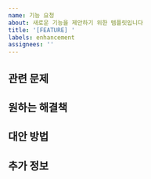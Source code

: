 ```yaml
---
name: 기능 요청
about: 새로운 기능을 제안하기 위한 템플릿입니다
title: '[FEATURE] '
labels: enhancement
assignees: ''
---
```


## 관련 문제
<!-- 이 기능 요청과 관련된 문제에 대해 설명해주세요. 예: 항상 ~를 하는 것이 불편합니다 -->

## 원하는 해결책
<!-- 구현했으면 하는 기능에 대해 명확하게 설명해주세요 -->

## 대안 방법
<!-- 고려했던 대안 방법이 있다면 설명해주세요 -->

## 추가 정보
<!-- 기능 요청에 관한 추가 정보나 스크린샷을 제공해주세요 --> 